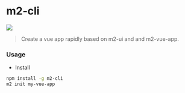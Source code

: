 # m2-cli

[![](https://img.shields.io/badge/m2--cli-v1.1.0-green.svg)](https://github.com/miracle-git/m2.git) <br/>
> Create a vue app rapidly based on m2-ui and and m2-vue-app.

### Usage
- Install
```bash
npm install -g m2-cli
m2 init my-vue-app
